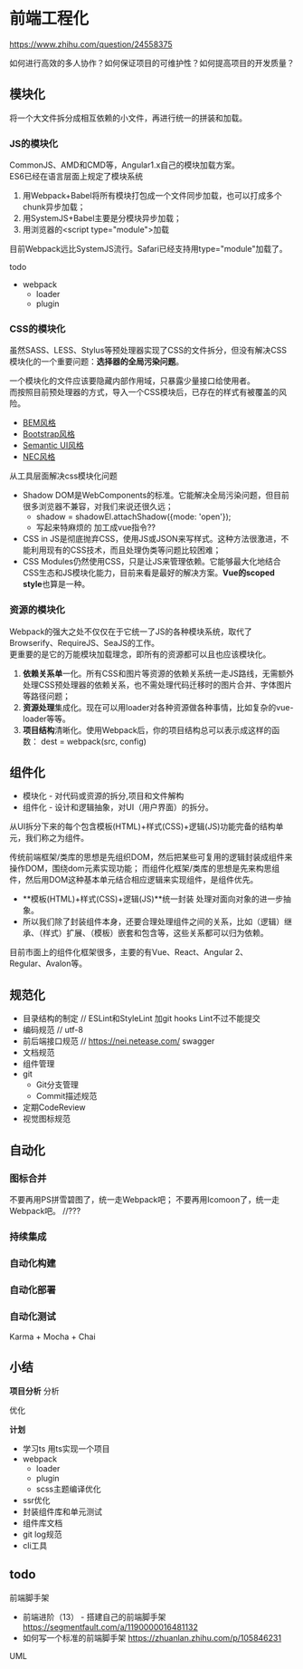 # 前端工程化
https://www.zhihu.com/question/24558375

如何进行高效的多人协作？如何保证项目的可维护性？如何提高项目的开发质量？

## 模块化

将一个大文件拆分成相互依赖的小文件，再进行统一的拼装和加载。

### JS的模块化

CommonJS、AMD和CMD等，Angular1.x自己的模块加载方案。  
ES6已经在语言层面上规定了模块系统

1. 用Webpack+Babel将所有模块打包成一个文件同步加载，也可以打成多个chunk异步加载；
2. 用SystemJS+Babel主要是分模块异步加载；
3. 用浏览器的&lt;script type="module"&gt;加载

目前Webpack远比SystemJS流行。Safari已经支持用type="module"加载了。


todo
- webpack
    - loader
    - plugin


### CSS的模块化

虽然SASS、LESS、Stylus等预处理器实现了CSS的文件拆分，但没有解决CSS模块化的一个重要问题：**选择器的全局污染问题**。  

一个模块化的文件应该要隐藏内部作用域，只暴露少量接口给使用者。  
而按照目前预处理器的方式，导入一个CSS模块后，已存在的样式有被覆盖的风险。

- [BEM风格](http://getbem.com/)
- [Bootstrap风格](https://getbootstrap.com/)
- [Semantic UI风格](http://semantic-ui.com/)
- [NEC风格](http://nec.netease.com/standard)

从工具层面解决css模块化问题
- Shadow DOM是WebComponents的标准。它能解决全局污染问题，但目前很多浏览器不兼容，对我们来说还很久远；  
  - shadow = shadowEl.attachShadow({mode: 'open'});
  - 写起来特麻烦的 加工成vue指令??
- CSS in JS是彻底抛弃CSS，使用JS或JSON来写样式。这种方法很激进，不能利用现有的CSS技术，而且处理伪类等问题比较困难；
- CSS Modules仍然使用CSS，只是让JS来管理依赖。它能够最大化地结合CSS生态和JS模块化能力，目前来看是最好的解决方案。**Vue的scoped style**也算是一种。

### 资源的模块化
Webpack的强大之处不仅仅在于它统一了JS的各种模块系统，取代了Browserify、RequireJS、SeaJS的工作。  
更重要的是它的万能模块加载理念，即所有的资源都可以且也应该模块化。

1. **依赖关系单**一化。所有CSS和图片等资源的依赖关系统一走JS路线，无需额外处理CSS预处理器的依赖关系，也不需处理代码迁移时的图片合并、字体图片等路径问题；
2. **资源处理**集成化。现在可以用loader对各种资源做各种事情，比如复杂的vue-loader等等。
3. **项目结构**清晰化。使用Webpack后，你的项目结构总可以表示成这样的函数：
dest = webpack(src, config)

## 组件化

- 模块化 - 对代码或资源的拆分,项目和文件解构
- 组件化 - 设计和逻辑抽象，对UI（用户界面）的拆分。

从UI拆分下来的每个包含模板(HTML)+样式(CSS)+逻辑(JS)功能完备的结构单元，我们称之为组件。

传统前端框架/类库的思想是先组织DOM，然后把某些可复用的逻辑封装成组件来操作DOM，围绕dom元素实现功能； 
而组件化框架/类库的思想是先来构思组件，然后用DOM这种基本单元结合相应逻辑来实现组件，是组件优先。


- **模板(HTML)+样式(CSS)+逻辑(JS)**统一封装 处理对面向对象的进一步抽象。
- 所以我们除了封装组件本身，还要合理处理组件之间的关系，比如（逻辑）继承、（样式）扩展、（模板）嵌套和包含等，这些关系都可以归为依赖。

目前市面上的组件化框架很多，主要的有Vue、React、Angular 2、  
Regular、Avalon等。

## 规范化

- 目录结构的制定 // ESLint和StyleLint 加git hooks Lint不过不能提交
- 编码规范 // utf-8
- 前后端接口规范 // https://nei.netease.com/  swagger
- 文档规范
- 组件管理
- git 
    - Git分支管理
    - Commit描述规范
- 定期CodeReview
- 视觉图标规范

## 自动化
### 图标合并
不要再用PS拼雪碧图了，统一走Webpack吧；
不要再用Icomoon了，统一走Webpack吧。 //???

### 持续集成

### 自动化构建

### 自动化部署

### 自动化测试

Karma + Mocha + Chai



## 小结

**项目分析**
分析

优化


**计划**
- 学习ts 用ts实现一个项目
- webpack
    - loader
    - plugin
    - scss主题编译优化
- ssr优化
- 封装组件库和单元测试
- 组件库文档
- git log规范
- cli工具



## todo


前端脚手架
- 前端进阶（13） - 搭建自己的前端脚手架  
https://segmentfault.com/a/1190000016481132
- 如何写一个标准的前端脚手架
https://zhuanlan.zhihu.com/p/105846231

UML
